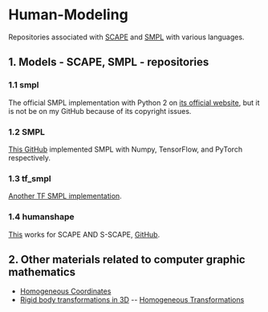 # Human-Modeling
Repositories associated with [SCAPE](https://ai.stanford.edu/~drago/Projects/scape/scape.html) and [SMPL](https://smpl.is.tue.mpg.de/) with various languages.

## 1. Models - SCAPE, SMPL - repositories
### 1.1 smpl
The official SMPL implementation with Python 2 on [its official website](http://smpl.is.tuebingen.mpg.de/downloads), but it is not be on my GitHub because of its copyright issues.

### 1.2 SMPL
[This GitHub](https://github.com/CalciferZh/SMPL) implemented SMPL with Numpy, TensorFlow, and PyTorch respectively.

### 1.3 tf_smpl
[Another TF SMPL implementation](https://github.com/blzq/tf_smpl).

### 1.4 humanshape
[This](http://humanshape.mpi-inf.mpg.de/) works for SCAPE AND S-SCAPE, [GitHub](https://github.com/leonid-pishchulin/humanshape).

## 2. Other materials related to computer graphic mathematics
- [Homogeneous Coordinates](http://www.songho.ca/math/homogeneous/homogeneous.html)
- [Rigid body transformations in 3D](http://planning.cs.uiuc.edu/ch3.pdf)
-- [Homogeneous Transformations](http://web.cs.iastate.edu/~cs577/handouts/homogeneous-transform.pdf)
